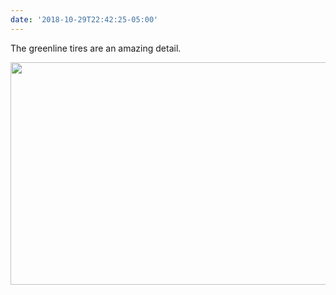 ```yaml
---
date: '2018-10-29T22:42:25-05:00'
---
```

The greenline tires are an amazing detail.

<img src="/posts/uploads/2018/129e2750de.jpg" width="600" height="356" />
